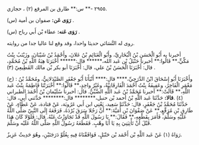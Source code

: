 ٢٩٥٥ -** س:** طارق بن المرقع (٢) ، حجازي.

**رَوَى عَن:** صفوان بن أمية (س) .

**رَوَى عَنه:** عطاء بْن أَبي رباح (س) .

روى له النَّسَائي حديثا واحدا، وقد وقع لنا عاليا جدا من روايته.

أخبرنا به أَبُو الْحَسَنِ بْنُ الْبُخَارِيِّ، وأَبُو الْغَنَائِمِ بْنُ عَلانَ، وأَحْمَدُ بْنُ شَيْبَانَ، وزَيْنَبُ بِنْتُ مَكِّيٍّ،** قَالُوا:** أخبرنا حَنْبَلُ بْن عَبد الله،****** قال:****** أَخْبَرَنَا هِبَةُ اللَّهِ بْنُ مُحَمَّدٍ، قال: أَخْبَرَنَا الْحَسَنُ بْنُ علي، قال: أَخْبَرَنَا أبو بكر بْن مالك القَطِيعِيّ (٣) .

(ح) : وأَخْبَرَنَا أَبُو إِسْحَاقَ ابْنُ الدَّرَجِيِّ،**** قال:**** أَنْبَأَنَا أَبُو جَعْفَرٍ الصَّيْدَلانِيُّ، ومُحَمَّدُ بْنُ مَعْمَرِ الْفَاخِرُ، وعَفِيفَةُ بِنْتُ أَحْمَدَ الْفَارِفَانِيَّةُ، وغَيْرُ واحِدٍ،** قَالُوا:** أَخْبَرَتْنَا فَاطِمَةُ بِنْتُ عَبد اللَّهِ،** قَالَتْ:** أخبرنا مُحَمَّدُ بْنُ عَبد اللَّهِ الضَّبِّيُّ. قال: أخبرنا سُلَيْمان بْنُ أَحْمَدَ الطبراني (٤) .**قالا:** حَدَّثَنَا عَبد اللَّهِ بْنُ أحمد بْن حنبل،******** قال:******** حَدَّثني أَبِي، قال: حَدَّثَنَا مُحَمَّدُ بْنُ جَعْفَرٍ، قال: حَدَّثَنَا سَعِيد، يَعْنِي ابن أَبي عَرُوبَة، عَنْ قتادة، عَنْ عَطَاءٍ، عَنْ طَارِقِ بْنِ مُرَقَّعٍ،** عَنْ صَفْوَانَ بْنِ أُمَيَّةَ:** أَنَّ رَجُلا سَرَقَ بُرْدَهُ، فَرَفَعَهُ إِلَى النَّبِيّ صَلَّى اللَّهُ عَلَيْهِ وسَلَّمَ، فَأَمَرَ بِقَطْعِهِ،** فَقَالَ:** يَا رَسُولَ اللَّهِ قَدْ تَجَاوَزْتُ عَنْهُ. قال: فَلَوْلا كَانَ هَذَا قَبْلَ أَنْ تَأْتِيَنِيَ بِهِ يَا أَبَا وهْبٍ. فَقَطَعَهُ رَسُولُ اللَّهِ صَلَّى اللَّهُ عَلَيْه وسَلَّمَ.

رَوَاهُ (١) عَنْ عَبد اللَّهِ بْن أَحْمَد بْن حَنْبَلٍ، فَوَافَقْنَاهُ فِيهِ بِعُلُوِّ دَرَجَتَيْنِ، وهُوَ حَدِيثٌ عَزِيزٌ.